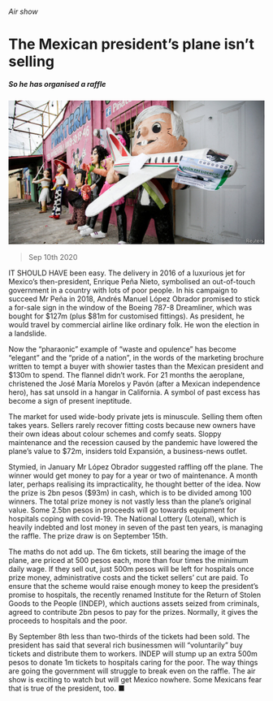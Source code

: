 ###### Air show

# The Mexican president’s plane isn’t selling 

##### So he has organised a raffle 

![image](images/20200912_AMP501.jpg) 

> Sep 10th 2020 

IT SHOULD HAVE been easy. The delivery in 2016 of a luxurious jet for Mexico’s then-president, Enrique Peña Nieto, symbolised an out-of-touch government in a country with lots of poor people. In his campaign to succeed Mr Peña in 2018, Andrés Manuel López Obrador promised to stick a for-sale sign in the window of the Boeing 787-8 Dreamliner, which was bought for $127m (plus $81m for customised fittings). As president, he would travel by commercial airline like ordinary folk. He won the election in a landslide.

Now the “pharaonic” example of “waste and opulence” has become “elegant” and the “pride of a nation”, in the words of the marketing brochure written to tempt a buyer with showier tastes than the Mexican president and $130m to spend. The flannel didn’t work. For 21 months the aeroplane, christened the José María Morelos y Pavón (after a Mexican independence hero), has sat unsold in a hangar in California. A symbol of past excess has become a sign of present ineptitude.


The market for used wide-body private jets is minuscule. Selling them often takes years. Sellers rarely recover fitting costs because new owners have their own ideas about colour schemes and comfy seats. Sloppy maintenance and the recession caused by the pandemic have lowered the plane’s value to $72m, insiders told Expansión, a business-news outlet.

Stymied, in January Mr López Obrador suggested raffling off the plane. The winner would get money to pay for a year or two of maintenance. A month later, perhaps realising its impracticality, he thought better of the idea. Now the prize is 2bn pesos ($93m) in cash, which is to be divided among 100 winners. The total prize money is not vastly less than the plane’s original value. Some 2.5bn pesos in proceeds will go towards equipment for hospitals coping with covid-19. The National Lottery (Lotenal), which is heavily indebted and lost money in seven of the past ten years, is managing the raffle. The prize draw is on September 15th.

The maths do not add up. The 6m tickets, still bearing the image of the plane, are priced at 500 pesos each, more than four times the minimum daily wage. If they sell out, just 500m pesos will be left for hospitals once prize money, administrative costs and the ticket sellers’ cut are paid. To ensure that the scheme would raise enough money to keep the president’s promise to hospitals, the recently renamed Institute for the Return of Stolen Goods to the People (INDEP), which auctions assets seized from criminals, agreed to contribute 2bn pesos to pay for the prizes. Normally, it gives the proceeds to hospitals and the poor.

By September 8th less than two-thirds of the tickets had been sold. The president has said that several rich businessmen will “voluntarily” buy tickets and distribute them to workers. INDEP will stump up an extra 500m pesos to donate 1m tickets to hospitals caring for the poor. The way things are going the government will struggle to break even on the raffle. The air show is exciting to watch but will get Mexico nowhere. Some Mexicans fear that is true of the president, too. ■

